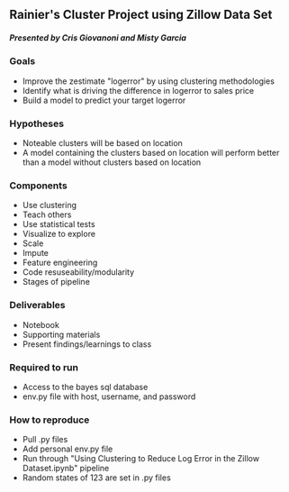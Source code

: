## Rainier's Cluster Project using Zillow Data Set
##### Presented by Cris Giovanoni and Misty Garcia

### Goals
- Improve the zestimate "logerror" by using clustering methodologies
- Identify what is driving the difference in logerror to sales price
- Build a model to predict your target logerror

### Hypotheses
- Noteable clusters will be based on location
- A model containing the clusters based on location will perform better than a model without clusters based on location

### Components
- Use clustering
- Teach others
- Use statistical tests
- Visualize to explore
- Scale
- Impute
- Feature engineering
- Code resuseability/modularity
- Stages of pipeline

### Deliverables
- Notebook
- Supporting materials
- Present findings/learnings to class

### Required to run
- Access to the bayes sql database
- env.py file with host, username, and password

### How to reproduce
- Pull .py files
- Add personal env.py file
- Run through "Using Clustering to Reduce Log Error in the Zillow Dataset.ipynb" pipeline
- Random states of 123 are set in .py files

